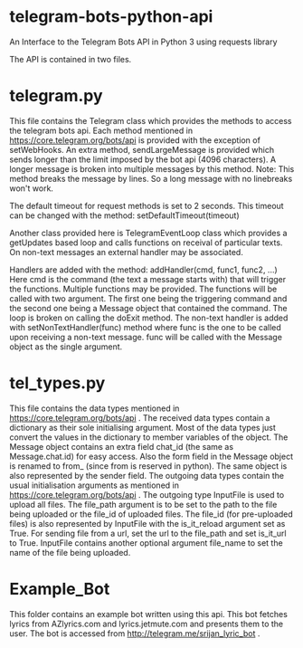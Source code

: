 # telegram-bots-python-api
An Interface to the Telegram Bots API in Python 3 using requests library

The API is contained in two files.

# telegram.py
This file contains the Telegram class which provides the methods to access the telegram bots api.
Each method mentioned in https://core.telegram.org/bots/api is provided with the exception of setWebHooks.
An extra method, sendLargeMessage is provided which sends longer than the limit imposed by the bot api (4096 characters). A longer message is broken into multiple messages by this method.
Note: This method breaks the message by lines. So a long message with no linebreaks won't work.

The default timeout for request methods is set to 2 seconds. This timeout can be changed with the method:
setDefaultTimeout(timeout)

Another class provided here is TelegramEventLoop class which provides a getUpdates based loop and calls functions on receival of particular texts. On non-text messages an external handler may be associated.

Handlers are added with the method: 
addHandler(cmd, func1, func2, ...)
Here cmd is the command (the text a message starts with) that will trigger the functions. Multiple functions may be provided. The functions will be called with two argument. The first one being the triggering command and the second one being a Message object that contained the command.
The loop is broken on calling the doExit method.
The non-text handler is added with setNonTextHandler(func) method where func is the one to be called upon receiving a non-text message. func will be called with the Message object as the single argument.

# tel_types.py
This file contains the data types mentioned in https://core.telegram.org/bots/api .
The received data types contain a dictionary as their sole initialising argument. Most of the data types just convert the values in the dictionary to member variables of the object.
The Message object contains an extra field chat_id (the same as Message.chat.id) for easy access.
Also the form field in the Message object is renamed to from_ (since from is reserved in python). The same object is also represented by the sender field.
The outgoing data types contain the usual initialisation arguments as mentioned in https://core.telegram.org/bots/api . The outgoing type InputFile is used to upload all files. The file_path argument is to be set to the path to the file being uploaded or the file_id of uploaded files. The file_id (for pre-uploaded files) is also represented by InputFile with the is_it_reload argument set as True. For sending file from a url, set the url to the file_path and set is_it_url to True. InputFile contains another optional argument file_name to set the name of the file being uploaded.

# Example_Bot
This folder contains an example bot written using this api. This bot fetches lyrics from AZlyrics.com and lyrics.jetmute.com and presents them to the user. The bot is accessed from http://telegram.me/srijan_lyric_bot .
